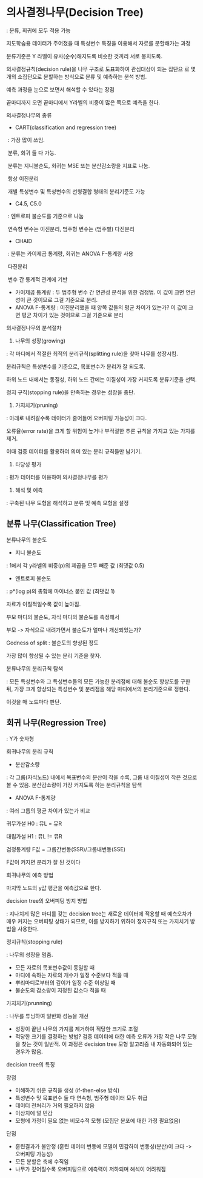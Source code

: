 # 의사결정나무(Decision Tree)

: 분류, 회귀에 모두 적용 가능

지도학습용 데이터가 주어졌을 때 특성변수 특징을 이용해서 자료를 분할해가는 과정

분류기준은 Y 라벨이 유사(순수)해지도록 비슷한 것끼리 서로 뭉치도록.

의사결정규칙(decision rule)을 나무 구조로 도표화하여 관심대상이 되는 집단으 로 몇 개의 소집단으로 분할하는 방식으로 분류 및 예측하는 분석 방법.

예측 과정을 눈으로 보면서 해석할 수 있다는 장점



끝마디까지 오면 끝마디에서 Y라벨의 비중이 많은 쪽으로 예측을 한다.



의사결정나무의 종류

- CART(classification and regression tree)

​	: 가장 많이 쓰임.

​	분류, 회귀 둘 다 가능.

​	분류는 지니불순도, 회귀는 MSE 또는 분산감소량을 지표로 나눔.

​	항상 이진분리

​	개별 특성변수 및 특성변수의 선형결합 형태의 분리기준도 가능

- C4.5, C5.0

​	: 엔트로피 불순도를 기준으로 나눔

​	연속형 변수는 이진분리, 범주형 변수는 (범주별) 다진분리

- CHAID

​	: 분류는 카이제곱 통계량, 회귀는 ANOVA F-통계량 사용

​	다진분리

​	변수 간 통계적 관계에 기반



- 카이제곱 통계량 : 두 범주형 변수 간 연관성 분석을 위한 검정법. 이 값이 크면 연관성이 큰 것이므로 그걸 기준으로 분리.
- ANOVA F-통계량 : 이진분리했을 때 양쪽 값들의 평균 차이가 있는가? 이 값이 크면 평균 차이가 있는 것이므로 그걸 기준으로 분리





의사결정나무의 분석절차



1. 나무의 성장(growing)

: 각 마디에서 적절한 최적의 분리규칙(splitting rule)을 찾아 나무를 성장시킴.

분리규칙은 특성변수를 기준으로, 목표변수가 분리가 잘 되도록.

하위 노드 내에서는 동질성, 하위 노드 간에는 이질성이 가장 커지도록 분류기준을 선택.

정지 규칙(stopping rule)을 만족하는 경우는 성장을 중단.



1. 가지치기(pruning)

: 아래로 내려갈수록 데이터가 줄어들어 오버피팅 가능성이 크다.

오류율(error rate)을 크게 할 위험이 높거나 부적절한 추론 규칙을 가지고 있는 가지를 제거.

이때 검증 데이터를 활용하여 의미 있는 분리 규칙들만 남기기.



1. 타당성 평가

: 평가 데이터를 이용하여 의사결정나무를 평가



1. 해석 및 예측

: 구축된 나무 도형을 해석하고 분류 및 예측 모형을 설정



## 분류 나무(Classification Tree)

분류나무의 불순도

- 지니 불순도

: 1에서 각 y라벨의 비중(p)의 제곱을 모두 빼준 값 (최댓값 0.5)

- 엔트로피 불순도

: p*(log p)의 총합에 마이너스 붙인 값 (최댓값 1)

자료가 이질적일수록 값이 높아짐.



부모 마디의 불순도, 자식 마디의 불순도를 측정해서

부모 -> 자식으로 내려가면서 불순도가 얼마나 개선되었는가?

Godness of split : 불순도의 향상된 정도

가장 많이 향상될 수 있는 분리 기준을 찾자.



분류나무의 분리규칙 탐색

: 모든 특성변수와 그 특성변수들의 모든 가능한 분리점에 대해 불순도 향상도를 구한 뒤, 가장 크게 향상되는 특성변수 및 분리점을 해당 마디에서의 분리기준으로 정한다.

이것을 매 노드마다 판단.



## 회귀 나무(Regression Tree)

: Y가 숫자형



회귀나무의 분리 규칙

- 분산감소량 

: 각 그룹(자식노드) 내에서 목표변수의 분산이 작을 수록, 그룹 내 이질성이 작은 것으로 볼 수 있음. 분산감소량이 가장 커지도록 하는 분리규칙을 탐색

- ANOVA F-통계량

: 여러 그룹의 평균 차이가 있는가 비교

귀무가설 H0 : 뮤L = 뮤R

대립가설 H1 : 뮤L != 뮤R

검정통계량 F값 = 그룹간변동(SSR)/그룹내변동(SSE)

F값이 커지면 분리가 잘 된 것이다



회귀나무의 예측 방법

마지막 노드의 y값 평균을 예측값으로 한다.



decision tree의 오버피팅 방지 방법

: 지나치게 많은 마디를 갖는 decision tree는 새로운 데이터에 적용할 때 예측오차가 매우 커지는 오버피팅 상태가 되므로, 이를 방지하기 위하여 정지규칙 또는 가지치기 방법을 사용한다.



정지규칙(stopping rule)

: 나무의 성장을 멈춤.

- 모든 자료의 목표변수값이 동일할 때
- 마디에 속하는 자료의 개수가 일정 수준보다 적을 때
- 뿌리마디로부터의 깊이가 일정 수준 이상일 때
- 불순도의 감소량이 지정된 값소다 적을 때



가지치기(prunning)

: 나무를 튜닝하여 일반화 성능을 개선

- 성장이 끝난 나무의 가지를 제거하여 적당한 크기로 조절
- 적당한 크기를 결정하는 방법? 검증 데이터에 대한 예측 오류가 가장 작은 나무 모형을 찾는 것이 일반적. 이 과정은 decision tree 모형 알고리즘 내 자동화되어 있는 경우가 많음.



decision tree의 특징

장점

- 이해하기 쉬운 규칙을 생성 (if-then-else 방식)
- 특성변수 및 목표변수 둘 다 연속형, 범주형 데이터 모두 취급
- 데이터 전처리가 거의 필요하지 않음
- 이상치에 덜 민감
- 모형에 가정이 필요 없는 비모수적 모형 (모집단 분포에 대한 가정 필요없음)



단점

- 훈련결과가 불안정 (훈련 데이터 변동에 모델이 민감하여 변동성(분산)이 크다 -> 오버피팅 가능성)
- 모든 분할은 축에 수직임
- 나무가 깊어질수록 오버피팅으로 예측력이 저하되며 해석이 어려워짐



